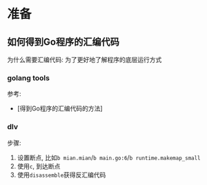 # 准备

## 如何得到Go程序的汇编代码
为什么需要汇编代码: 为了更好地了解程序的底层运行方式

### golang tools
参考:
- [得到Go程序的汇编代码的方法]

### dlv
步骤:
1. 设置断点, 比如`b mian.mian`/`b main.go:6`/`b runtime.makemap_small`
1. 使用`c`, 到达断点
1. 使用`disassemble`获得反汇编代码